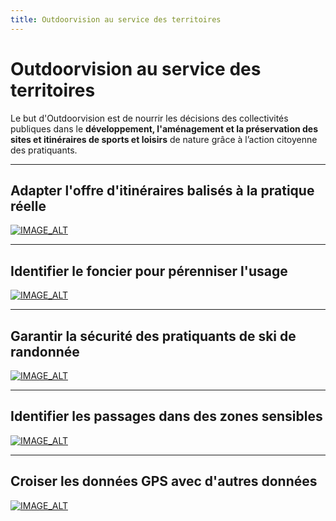 ```yaml
---
title: Outdoorvision au service des territoires
---
```


# Outdoorvision au service des territoires

Le but d'Outdoorvision est de nourrir les décisions des collectivités publiques dans le **développement, l'aménagement et la préservation des sites et itinéraires de sports et loisirs** de nature grâce à l’action citoyenne des pratiquants.


---

## Adapter l'offre d'itinéraires balisés à la pratique réelle
[![IMAGE_ALT](https://img.youtube.com/vi/01knwVVuyLc/sddefault.jpg)](https://www.youtube.com/watch?v=01knwVVuyLc)

---

## Identifier le foncier pour pérenniser l'usage
[![IMAGE_ALT](https://img.youtube.com/vi/9jzEr6Uv6Qc/maxresdefault.jpg)](https://www.youtube.com/watch?v=9jzEr6Uv6Qc)

---

## Garantir la sécurité des pratiquants de ski de randonnée
[![IMAGE_ALT](https://img.youtube.com/vi/DYBT3U79kL4/maxresdefault.jpg)](https://www.youtube.com/watch?v=DYBT3U79kL4)

---

## Identifier les passages dans des zones sensibles
[![IMAGE_ALT](https://img.youtube.com/vi/nA3dKtY-WGQ/maxresdefault.jpg)](https://www.youtube.com/watch?v=nA3dKtY-WGQ)


---

## Croiser les données GPS avec d'autres données
[![IMAGE_ALT](https://img.youtube.com/vi/zza6JN5tl2o/maxresdefault.jpg)](https://www.youtube.com/watch?v=zza6JN5tl2o)

